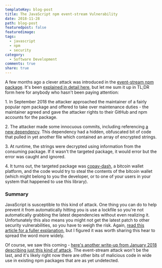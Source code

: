 ```yaml
---
templateKey: blog-post
title: The JavaScript npm event-stream Vulnerability
date: 2018-11-28
path: blog-post
featuredpost: false
featuredimage: 
tags:
  - javascript
  - npm
  - security
category:
  - Software Development
comments: true
share: true
---
```


A few months ago a clever attack was introduced in the [event-stream npm package](https://github.com/dominictarr/event-stream). It's been [explained in detail here](https://schneid.io/blog/event-stream-vulnerability-explained/), but let me sum it up in TL;DR form here for anybody who hasn't been paying attention:

1\. In September 2018 the attacker approached the maintainer of a fairly popular npm package and offered to take over maintenance duties - the maintainer agreed and gave the attacker rights to their GitHub and npm accounts for the package.

2\. The attacker made some innocuous commits, including referencing [a new dependency](https://github.com/hugeglass/flatmap-stream). This dependency had a hidden, obfuscated bit of code that pulled in yet another file which contained an array of encrypted strings.

3\. At runtime, the strings were decrypted using information from the consuming package. If it wasn't the targeted package, it would error but the error was caught and ignored.

4\. It turns out, the targeted package was [copay-dash](https://www.npmjs.com/package/copay-dash), a bitcoin wallet platform, and the code would try to steal the contents of the bitcoin wallet (which might belong to you the developer, or to one of your users in your system that happened to use this library).

### Summary

JavaScript is susceptible to this kind of attack. One thing you can do to help prevent it from automatically hitting you is use a lockfile so you're not automatically grabbing the latest dependencies without even realizing it. Unfortunately this also means you might not get the latest patch to other security vulnerabilities, so you have to weigh the risk. Again, [read this article for a fuller explanation](https://schneid.io/blog/event-stream-vulnerability-explained/), but I figured it was worth sharing this hear to spread the word more widely.

Of course, we saw this coming - [here's another write-up from January 2018 describing just this kind of attack](https://hackernoon.com/im-harvesting-credit-card-numbers-and-passwords-from-your-site-here-s-how-9a8cb347c5b5). The event-stream attack won't be the last, and it's likely right now there are other bits of malicious code in wide use in existing npm packages that are as yet undetected.
